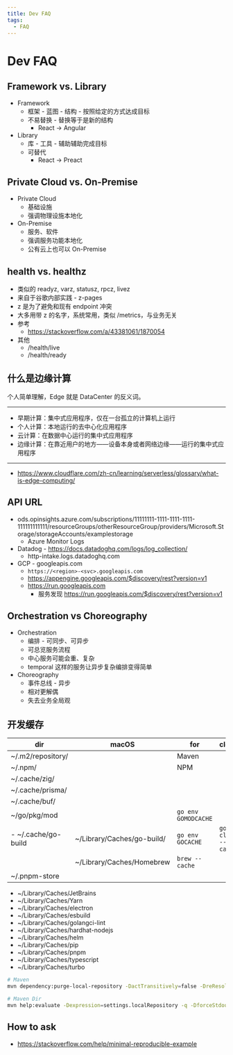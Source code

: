 ```yaml
---
title: Dev FAQ
tags:
  - FAQ
---
```


# Dev FAQ

## Framework vs. Library

- Framework
  - 框架 - 蓝图 - 结构 - 按照给定的方式达成目标
  - 不易替换 - 替换等于是新的结构
    - React -> Angular
- Library
  - 库 - 工具 - 辅助辅助完成目标
  - 可替代
    - React -> Preact

## Private Cloud vs. On-Premise

- Private Cloud
  - 基础设施
  - 强调物理设施本地化
- On-Premise
  - 服务、软件
  - 强调服务功能本地化
  - 公有云上也可以 On-Premise

## health vs. healthz

- 类似的 readyz, varz, statusz, rpcz, livez
- 来自于谷歌内部实践 - z-pages
- z 是为了避免和现有 endpoint 冲突
- 大多用带 z 的名字，系统常用，类似 /metrics，与业务无关
- 参考
  - https://stackoverflow.com/a/43381061/1870054
- 其他
  - /health/live
  - /health/ready

## 什么是边缘计算

个人简单理解，Edge 就是 DataCenter 的反义词。

---

- 早期计算：集中式应用程序，仅在一台孤立的计算机上运行
- 个人计算：本地运行的去中心化应用程序
- 云计算：在数据中心运行的集中式应用程序
- 边缘计算：在靠近用户的地方——设备本身或者网络边缘——运行的集中式应用程序

---

- https://www.cloudflare.com/zh-cn/learning/serverless/glossary/what-is-edge-computing/

## API URL

- ods.opinsights.azure.com/subscriptions/11111111-1111-1111-1111-111111111111/resourceGroups/otherResourceGroup/providers/Microsoft.Storage/storageAccounts/examplestorage
  - Azure Monitor Logs
- Datadog - https://docs.datadoghq.com/logs/log_collection/
  - http-intake.logs.datadoghq.com
- GCP - googleapis.com
  - `https://<region>-<svc>.googleapis.com`
  - https://appengine.googleapis.com/$discovery/rest?version=v1
  - https://run.googleapis.com
    - 服务发现 https://run.googleapis.com/$discovery/rest?version=v1

## Orchestration vs Choreography

- Orchestration
  - 编排 - 可同步、可异步
  - 可总览服务流程
  - 中心服务可能会重、复杂
  - temporal 这样的服务让异步复杂编排变得简单
- Choreography
  - 事件总线 - 异步
  - 相对更解偶
  - 失去业务全局观

## 开发缓存

| dir                 | macOS                      | for                 | clean              |
| ------------------- | -------------------------- | ------------------- | ------------------ |
| ~/.m2/repository/   |                            | Maven               |
| ~/.npm/             |                            | NPM                 |
| ~/.cache/zig/       |
| ~/.cache/prisma/    |
| ~/.cache/buf/       |
| ~/go/pkg/mod        |                            | `go env GOMODCACHE` |
| - ~/.cache/go-build | ~/Library/Caches/go-build/ | `go env GOCACHE`    | `go clean --cache` |
|                     | ~/Library/Caches/Homebrew  | `brew --cache`      |
| ~/.pnpm-store       |

- ~/Library/Caches/JetBrains
- ~/Library/Caches/Yarn
- ~/Library/Caches/electron
- ~/Library/Caches/esbuild
- ~/Library/Caches/golangci-lint
- ~/Library/Caches/hardhat-nodejs
- ~/Library/Caches/helm
- ~/Library/Caches/pip
- ~/Library/Caches/pnpm
- ~/Library/Caches/typescript
- ~/Library/Caches/turbo

```bash
# Maven
mvn dependency:purge-local-repository -DactTransitively=false -DreResolve=false --fail-at-end

# Maven Dir
mvn help:evaluate -Dexpression=settings.localRepository -q -DforceStdout
```

## How to ask

- https://stackoverflow.com/help/minimal-reproducible-example
